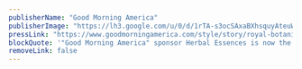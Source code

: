 ```yaml
---
publisherName: "Good Morning America"
publisherImage: "https://lh3.google.com/u/0/d/1rTA-s3ocSAxaBXhsquyAteuWiP-IHsE8"
pressLink: "https://www.goodmorningamerica.com/style/story/royal-botanic-gardens-kew-creating-natural-beauty-products-55246426"
blockQuote: '"Good Morning America" sponsor Herbal Essences is now the first global hair care brand to be endorsed by Kew."'
removeLink: false
---
```

